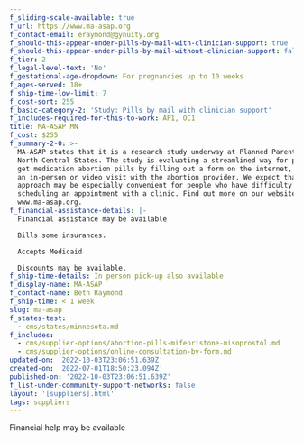 ```yaml
---
f_sliding-scale-available: true
f_url: https://www.ma-asap.org
f_contact-email: eraymond@gynuity.org
f_should-this-appear-under-pills-by-mail-with-clinician-support: true
f_should-this-appear-under-pills-by-mail-without-clinician-support: false
f_tier: 2
f_legal-level-text: 'No'
f_gestational-age-dropdown: For pregnancies up to 10 weeks
f_ages-served: 18+
f_ship-time-low-limit: 7
f_cost-sort: 255
f_basic-category-2: 'Study: Pills by mail with clinician support'
f_includes-required-for-this-to-work: AP1, OC1
title: MA-ASAP MN
f_cost: $255
f_summary-2-0: >-
  MA-ASAP states that it is a research study underway at Planned Parenthood
  North Central States. The study is evaluating a streamlined way for people to
  get medication abortion pills by filling out a form on the internet, without
  an in-person or video visit with the abortion provider. We expect that this
  approach may be especially convenient for people who have difficulty
  scheduling an appointment with a clinic. Find out more on our website,
  www.ma-asap.org.
f_financial-assistance-details: |-
  Financial assistance may be available

  Bills some insurances.

  Accepts Medicaid

  Discounts may be available.
f_ship-time-details: In person pick-up also available
f_display-name: MA-ASAP
f_contact-name: Beth Raymond
f_ship-time: < 1 week
slug: ma-asap
f_states-test:
  - cms/states/minnesota.md
f_includes:
  - cms/supplier-options/abortion-pills-mifepristone-misoprostol.md
  - cms/supplier-options/online-consultation-by-form.md
updated-on: '2022-10-03T23:06:51.639Z'
created-on: '2022-07-01T18:50:23.094Z'
published-on: '2022-10-03T23:06:51.639Z'
f_list-under-community-support-networks: false
layout: '[suppliers].html'
tags: suppliers
---
```


Financial help may be available
